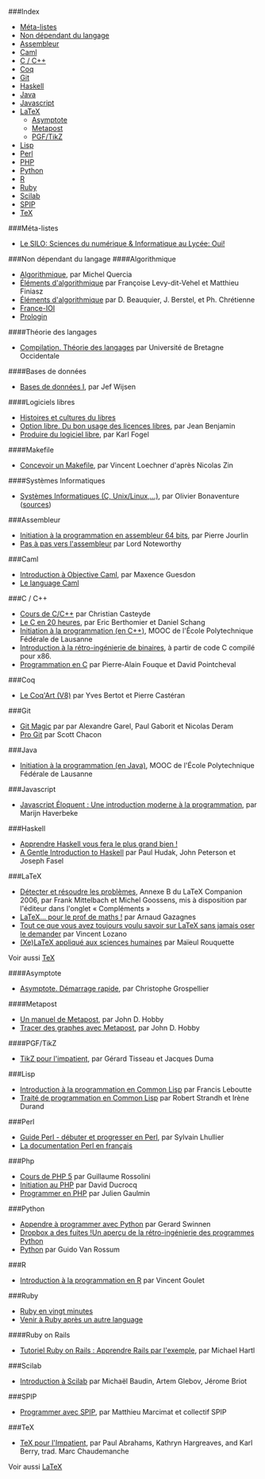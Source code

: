 ###Index
* [Méta-listes](#méta-listes)
* [Non dépendant du langage](#non-dépendant-du-langage)
* [Assembleur](#assembleur)
* [Caml](#caml)
* [C / C++](#c--c)
* [Coq](#coq)
* [Git](#git)
* [Haskell](#haskell)
* [Java](#java)
* [Javascript](#javascript)
* [LaTeX](#latex)
    * [Asymptote](#asymptote)
    * [Metapost](#metapost)
    * [PGF/TikZ](#pgftikz)
* [Lisp](#lisp)
* [Perl](#perl)
* [PHP](#php)
* [Python](#python)
* [R](#r)
* [Ruby](#ruby)
* [Scilab](#scilab)
* [SPIP](#spip)
* [TeX](#tex)

###Méta-listes

* [Le SILO: Sciences du numérique &amp; Informatique au Lycée: Oui!](https://wiki.inria.fr/sciencinfolycee/Accueil) 

###Non dépendant du langage
####Algorithmique

* [Algorithmique](http://pauillac.inria.fr/~quercia/cdrom/cours), par Michel Quercia
* [Éléments d'algorithmique](https://www.rocq.inria.fr/secret/Matthieu.Finiasz/teaching/ENSTA/IN101%20-%20poly%20algo.pdf) par Françoise Levy-dit-Vehel et Matthieu Finiasz
* [Éléments d'algorithmique](http://www-igm.univ-mlv.fr/~berstel/Elements/Elements.pdf) par D. Beauquier, J. Berstel, et Ph. Chrétienne
* [France-IOI](http://www.france-ioi.org/)
* [Prologin](http://www.prologin.org/)

####Théorie des langages

* [Compilation. Théorie des langages](http://www.lisyc.univ-brest.fr/pages_perso/leparc/Etud/Master/Compil/Doc/CoursCompilation.pdf) par Université de Bretagne Occidentale

####Bases de données

* [Bases de données I](http://decan.lexpage.net/files/bdd1/bdd1-syllabus.pdf), par Jef Wijsen

####Logiciels libres

* [Histoires et cultures du libres](http://framabook.org/histoires-et-cultures-du-libre/)
* [Option libre. Du bon usage des licences libres](http://framabook.org/option-libre-du-bon-usage-des-licences-libres/), par Jean Benjamin
* [Produire du logiciel libre](http://framabook.org/8-produire-du-logiciel-libre/), par Karl Fogel

####Makefile

* [Concevoir un Makefile](http://icps.u-strasbg.fr/people/loechner/public_html/enseignement/GL/make.pdf), par Vincent Loechner d'après Nicolas Zin

####Systèmes Informatiques

* [Systèmes Informatiques (C, Unix/Linux,...)](http://sinf1252.info.ucl.ac.be/), par Olivier Bonaventure ([sources](https://github.com/obonaventure/SystemesInformatiques))

###Assembleur

* [Initiation à la programmation en assembleur 64 bits](http://www.ilv-edition.com/librairie/initiation-programmation-assembleur-bits.html), par Pierre Jourlin
* [Pas à pas vers l'assembleur](ftp://ftp-developpez.com/asm/cours/noteworthy/pas-a-pas-vers-l-assembleur-par-lord-noteworthy.pdf) par Lord Noteworthy

###Caml

* [Introduction à Objective Caml](http://form-ocaml.forge.ocamlcore.org/html/index.html), par Maxence Guesdon
* [Le language Caml](http://caml.inria.fr/)

###C / C++

* [Cours de C/C++](http://casteyde.christian.free.fr/cpp/cours/online/book1.html) par Christian Casteyde
* [Le C en 20 heures](http://framabook.org/6-le-c-en-20-heures/), par Eric Berthomier et Daniel Schang
* [Initiation à la programmation (en C++)](https://www.coursera.org/course/intro-cpp-fr), MOOC de l'École Polytechnique Fédérale de Lausanne
* [Introduction à la rétro-ingénierie de binaires](http://progdupeu.pl/articles/45/introduction-a-la-retro-ingenierie-de-binaires), à partir de code C compilé pour x86.
* [Programmation en C](https://www.rocq.inria.fr/secret/Matthieu.Finiasz/teaching/ENSTA/IN101%20-%20poly%20C.pdf) par Pierre-Alain Fouque et David Pointcheval

###Coq

* [Le Coq'Art (V8)](http://www.labri.fr/perso/casteran/CoqArt) par Yves Bertot et Pierre Castéran

###Git

* [Git Magic](http://www-cs-students.stanford.edu/~blynn/gitmagic/intl/fr/) par par Alexandre Garel, Paul Gaborit et Nicolas Deram
* [Pro Git](http://www.git-scm.com/book/fr) par Scott Chacon

###Java

* [Initiation à la programmation (en Java)](https://www.coursera.org/course/intro-java-fr), MOOC de l'École Polytechnique Fédérale de Lausanne

###Javascript

* [Javascript Éloquent : Une introduction moderne à la programmation](http://fr.eloquentjavascript.net/), par Marijn Haverbeke

###Haskell

* [Apprendre Haskell vous fera le plus grand bien !](http://lyah.haskell.fr/)
* [A Gentle Introduction to Haskell](http://gorgonite.developpez.com/livres/traductions/haskell/gentle-haskell/) par Paul Hudak, John Peterson et Joseph Fasel

###LaTeX

* [Détecter et résoudre
les problèmes](http://www.pearson.fr/livre/?GCOI=27440100048330), Annexe B du LaTeX Companion 2006, par Frank Mittelbach et Michel Goossens, mis à disposition par l'éditeur dans l'onglet « Compléments »
* [LaTeX... pour le prof de maths !](http://math.univ-lyon1.fr/irem/IMG/pdf/LatexPourProfMaths.pdf) par Arnaud Gazagnes
* [Tout ce que vous avez toujours voulu savoir sur LaTeX sans jamais oser le demander](http://framabook.org/5-tout-ce-que-vous-avez-toujours-voulu-savoir-sur-latex-sans-jamais-oser-le-demander/) par Vincent Lozano
* [(Xe)LaTeX appliqué aux sciences humaines](http://geekographie.maieul.net/95) par Maïeul Rouquette

Voir aussi [TeX](#tex)

####Asymptote

* [Asymptote. Démarrage rapide](http://cgmaths.fr/cgFiles/Dem_Rapide.pdf), par Christophe Grospellier

####Metapost

* [Un manuel de Metapost](http://melusine.eu.org/syracuse/metapost/f-mpman-2.pdf), par John D. Hobby
* [Tracer des graphes avec Metapost](http://melusine.eu.org/syracuse/metapost/f-mpgraph.pdf), par John D. Hobby

####PGF/TikZ

* [TikZ pour l'impatient](http://math.et.info.free.fr/TikZ/), par Gérard Tisseau et Jacques Duma

###Lisp

* [Introduction à la programmation en Common Lisp](http://www.algo.be/logo1/lisp/intro-lisp.pdf) par Francis Leboutte
* [Traité de programmation en Common Lisp](http://dept-info.labri.fr/~strandh/Teaching/Programmation-Symbolique/Common/Book/HTML/programmation.html) par Robert Strandh et Irène Durand

###Perl

* [Guide Perl - débuter et progresser en Perl](http://formation-perl.fr/guide-perl.html), par Sylvain Lhullier
* [La documentation Perl en français](http://perl.mines-albi.fr/DocFr.html)

###Php

* [Cours de PHP 5](http://g-rossolini.developpez.com/tutoriels/php/cours/?page=introduction) par Guillaume Rossolini
* [Initiation au PHP](http://www.framasoft.net/IMG/pdf/initiation_php.pdf) par David Ducrocq
* [Programmer en PHP](http://www.lincoste.com/ebooks/pdf/informatique/programmer_php.pdf) par Julien Gaulmin

###Python

* [Appendre à programmer avec Python](http://inforef.be/swi/python.htm) par Gerard Swinnen
* [Dropbox a des fuites !Un aperçu de la rétro-ingénierie des programmes Python](http://progdupeu.pl/articles/34/dropbox-a-des-fuites)
* [Python](http://www.lincoste.com/ebooks/pdf/informatique/python.pdf) par Guido Van Rossum

###R

* [Introduction à la programmation en R](http://cran.r-project.org/doc/contrib/Goulet_introduction_programmation_R.pdf) par Vincent Goulet

###Ruby

* [Ruby en vingt minutes](https://www.ruby-lang.org/fr/documentation/quickstart/)
* [Venir à Ruby après un autre language](https://www.ruby-lang.org/fr/documentation/ruby-from-other-languages/)

####Ruby on Rails

* [Tutoriel Ruby on Rails : Apprendre Rails par l'exemple](http://french.railstutorial.org/chapters/beginning), par Michael Hartl

###Scilab

* [Introduction à Scilab](http://forge.scilab.org/index.php/p/docintrotoscilab/downloads/) par Michaël Baudin, Artem Glebov, Jérome Briot

###SPIP

* [Programmer avec SPIP](http://programmer.spip.net/), par Matthieu Marcimat et collectif SPIP

###TeX

* [TeX pour l'Impatient](ftp://tug.org/tex/impatient/fr/fbook.pdf), par Paul Abrahams, Kathryn Hargreaves, and Karl Berry, trad. Marc Chaudemanche

Voir aussi [LaTeX](#latex)
